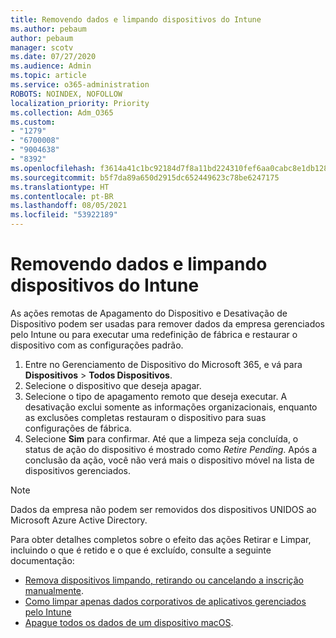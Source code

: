```yaml
---
title: Removendo dados e limpando dispositivos do Intune
ms.author: pebaum
author: pebaum
manager: scotv
ms.date: 07/27/2020
ms.audience: Admin
ms.topic: article
ms.service: o365-administration
ROBOTS: NOINDEX, NOFOLLOW
localization_priority: Priority
ms.collection: Adm_O365
ms.custom:
- "1279"
- "6700008"
- "9004638"
- "8392"
ms.openlocfilehash: f3614a41c1bc92184d7f8a11bd224310fef6aa0cabc8e1db1288bde01ca1cb5a
ms.sourcegitcommit: b5f7da89a650d2915dc652449623c78be6247175
ms.translationtype: HT
ms.contentlocale: pt-BR
ms.lasthandoff: 08/05/2021
ms.locfileid: "53922189"
---
```

# <a name="removing-data-and-wiping-devices-from-intune"></a>Removendo dados e limpando dispositivos do Intune

As ações remotas de Apagamento do Dispositivo e Desativação de Dispositivo podem ser usadas para remover dados da empresa gerenciados pelo Intune ou para executar uma redefinição de fábrica e restaurar o dispositivo com as configurações padrão.

1. Entre no Gerenciamento de Dispositivo do Microsoft 365, e vá para **Dispositivos** > **Todos Dispositivos**.
2. Selecione o dispositivo que deseja apagar.
3. Selecione o tipo de apagamento remoto que deseja executar. A desativação exclui somente as informações organizacionais, enquanto as exclusões completas restauram o dispositivo para suas configurações de fábrica.
4. Selecione **Sim** para confirmar. Até que a limpeza seja concluída, o status de ação do dispositivo é mostrado como *Retire Pending*.
    Após a conclusão da ação, você não verá mais o dispositivo móvel na lista de dispositivos gerenciados.

> [!NOTE]
> Dados da empresa não podem ser removidos dos dispositivos UNIDOS ao Microsoft Azure Active Directory. 

Para obter detalhes completos sobre o efeito das ações Retirar e Limpar, incluindo o que é retido e o que é excluído, consulte a seguinte documentação:

- [Remova dispositivos limpando, retirando ou cancelando a inscrição manualmente](https://docs.microsoft.com/mem/intune/remote-actions/devices-wipe).
- [Como limpar apenas dados corporativos de aplicativos gerenciados pelo Intune](https://docs.microsoft.com/mem/intune/apps/apps-selective-wipe)
- [Apague todos os dados de um dispositivo macOS](https://docs.microsoft.com/mem/intune/remote-actions/device-erase).